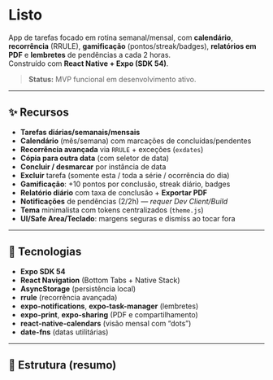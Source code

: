 # Listo

App de tarefas focado em rotina semanal/mensal, com **calendário**, **recorrência** (RRULE), **gamificação** (pontos/streak/badges), **relatórios em PDF** e **lembretes** de pendências a cada 2 horas.  
Construído com **React Native + Expo (SDK 54)**.

> **Status:** MVP funcional em desenvolvimento ativo.

---

## ✨ Recursos

- **Tarefas diárias/semanais/mensais**
- **Calendário** (mês/semana) com marcações de concluídas/pendentes
- **Recorrência avançada** via `RRULE` + exceções (`exdates`)
- **Cópia para outra data** (com seletor de data)
- **Concluir / desmarcar** por instância de data
- **Excluir** tarefa (somente esta / toda a série / ocorrência do dia)
- **Gamificação**: +10 pontos por conclusão, streak diário, badges
- **Relatório diário** com taxa de conclusão + **Exportar PDF**
- **Notificações** de pendências (2/2h) — *requer Dev Client/Build*
- **Tema** minimalista com tokens centralizados (`theme.js`)
- **UI/Safe Area/Teclado**: margens seguras e dismiss ao tocar fora

---

## 🧱 Tecnologias

- **Expo SDK 54**
- **React Navigation** (Bottom Tabs + Native Stack)
- **AsyncStorage** (persistência local)
- **rrule** (recorrência avançada)
- **expo-notifications**, **expo-task-manager** (lembretes)
- **expo-print**, **expo-sharing** (PDF e compartilhamento)
- **react-native-calendars** (visão mensal com “dots”)
- **date-fns** (datas utilitárias)

---

## 📁 Estrutura (resumo)


